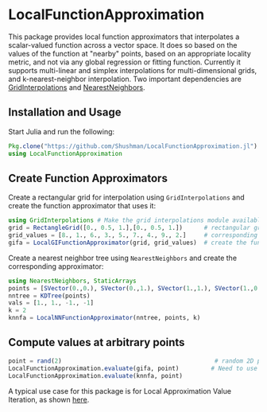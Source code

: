 # LocalFunctionApproximation

This package provides local function approximators that interpolates a scalar-valued function across a vector space. It does so based on the values of the function at "nearby" points, based on an appropriate locality metric, and not via any global regression or fitting function. Currently it supports multi-linear and simplex interpolations for multi-dimensional grids, and k-nearest-neighbor
interpolation. Two important dependencies are [GridInterpolations](https://github.com/sisl/GridInterpolations.jl/blob/master/src/GridInterpolations.jl)
and [NearestNeighbors](https://github.com/KristofferC/NearestNeighbors.jl).

## Installation and Usage

Start Julia and run the following:

```julia
Pkg.clone("https://github.com/Shushman/LocalFunctionApproximation.jl")
using LocalFunctionApproximation
```

## Create Function Approximators

Create a rectangular grid for interpolation using `GridInterpolations` and create the function approximator
that uses it:

```julia
using GridInterpolations # Make the grid interpolations module available
grid = RectangleGrid([0., 0.5, 1.],[0., 0.5, 1.])      # rectangular grid
grid_values = [8., 1., 6., 3., 5., 7., 4., 9., 2.]     # corresponding values at each grid point
gifa = LocalGIFunctionApproximator(grid, grid_values)  # create the function approximator using the grid and values
```

Create a nearest neighbor tree using `NearestNeighbors` and create the corresponding approximator:

```julia
using NearestNeighbors, StaticArrays
points = [SVector(0.,0.), SVector(0.,1.), SVector(1.,1.), SVector(1.,0.)]   # the 4 corners of the unit square
nntree = KDTree(points)                                                     # create a KDTree using the points
vals = [1., 1., -1., -1]                                                    # values corresponding to points
k = 2                                                                       # the k parameter for knn approximator
knnfa = LocalNNFunctionApproximator(nntree, points, k)
```


## Compute values at arbitrary points

```julia
point = rand(2)                                           # random 2D point
LocalFunctionApproximation.evaluate(gifa, point)         # Need to use namespace as Distances.jl also has evaluate
LocalFunctionApproximation.evaluate(knnfa, point)
```

A typical use case for this package is for Local Approximation Value Iteration, as shown [here](https://github.com/Shushman/LocalApproximationValueIteration.jl/blob/master/src/local_approximation_vi.jl).
